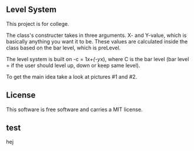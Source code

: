 Level System
------------------

This project is for college.

The class's constructer takes in three arguments. X- and Y-value, which is basically anything you want it to be. These values are calculated inside the class based on the bar level, which is preLevel. 

The level system is built on -c = 1*x+(-y*x), where C is the bar level (bar level = if the user should level up, down or keep same level). 

To get the main idea take a look at pictures #1 and #2.

License
-----------------
This software is free software and carries a MIT license.


test
-------
hej